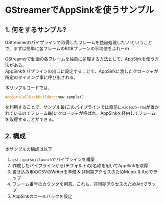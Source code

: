 # GStreamerでAppSinkを使うサンプル

## 1. 何をするサンプル?
GStreamerのパイプラインで取得したフレームを独自処理したい!ということで、まずは簡単に各フレームのRGBプレーンの平均値をふれーｍ


GStreamerで動画の各フレームを独自に処理する方法として、AppSinkを使う方法がある。  
AppSinkをパプラインの出口に設定することで、AppSinkに渡したクロージャが所定のタイミング事に呼び出される。  

本サンプルコードでは、
```rust
AppSinkCallBackBuilder::new_sample()
```
を利用することで、サンプル毎(このパイプラインでは直前に`video/x-raw`が置かれているのでフレーム毎)にクロージャが呼ばれ、AppSinkを経由してフレームを取得することができる。  

## 2. 構成
本サンプルの構成は以下  

1. `gst::parse::launch`でパイプラインを構築
2. 作成したパイプラインから(デフォルトの)名称を用いてAppSinkを取得
3. 書き込み用のCSVのWriterを準備 & 非同期アクセスのためMutex & Arcでラップ
4. フレーム番号のカウンタを用意。これも、非同期アクセスのためArcでラップ
5. AppSinkのコールバックを設定

